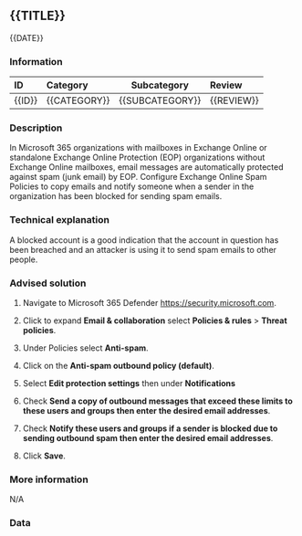 ## {{TITLE}}

{{DATE}}

###  Information

| ID     | Category     | Subcategory     | Review     |
| :----- | :----------- | --------------- | :--------- |
| {{ID}} | {{CATEGORY}} | {{SUBCATEGORY}} | {{REVIEW}} |

### Description

In Microsoft 365 organizations with mailboxes in Exchange Online or standalone Exchange Online Protection (EOP) organizations without Exchange Online mailboxes, email messages are automatically protected against spam (junk email) by EOP.
Configure Exchange Online Spam Policies to copy emails and notify someone when a sender in the organization has been blocked for sending spam emails.

### Technical explanation

A blocked account is a good indication that the account in question has been breached and an attacker is using it to send spam emails to other people.

### Advised solution

1. Navigate to Microsoft 365 Defender https://security.microsoft.com.

2. Click to expand **Email & collaboration** select **Policies & rules** > **Threat policies**.

3. Under Policies select **Anti-spam**.

4. Click on the **Anti-spam outbound policy (default)**.

5. Select **Edit protection settings** then under **Notifications**

6. Check **Send a copy of outbound messages that exceed these limits to these users and groups then enter the desired email addresses**.

7. Check **Notify these users and groups if a sender is blocked due to sending outbound spam then enter the desired email addresses**.

8. Click **Save**.

### More information

N/A

### Data